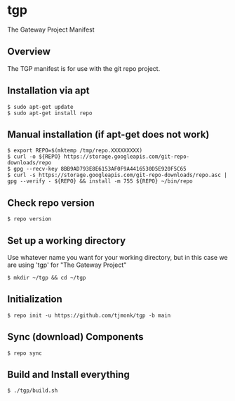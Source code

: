 # tgp
The Gateway Project Manifest

## Overview

The TGP manifest is for use with the git repo project.

## Installation via apt

```
$ sudo apt-get update
$ sudo apt-get install repo
```

## Manual installation (if apt-get does not work)

```
$ export REPO=$(mktemp /tmp/repo.XXXXXXXXX)
$ curl -o ${REPO} https://storage.googleapis.com/git-repo-downloads/repo
$ gpg --recv-key 8BB9AD793E8E6153AF0F9A4416530D5E920F5C65
$ curl -s https://storage.googleapis.com/git-repo-downloads/repo.asc | gpg --verify - ${REPO} && install -m 755 ${REPO} ~/bin/repo
```

## Check repo version

```
$ repo version
```

## Set up a working directory

Use whatever name you want for your working directory, but in this case
we are using 'tgp' for "The Gateway Project"

```
$ mkdir ~/tgp && cd ~/tgp
```

## Initialization

```
$ repo init -u https://github.com/tjmonk/tgp -b main
```

## Sync (download) Components

```
$ repo sync
```

## Build and Install everything

```
$ ./tgp/build.sh
```

